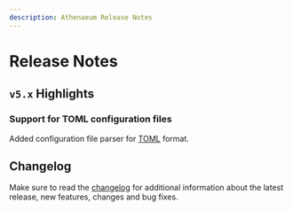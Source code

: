 ```yaml
---
description: Athenaeum Release Notes
---
```


# Release Notes

## `v5.x` Highlights

### Support for TOML configuration files

Added configuration file parser for [TOML](https://en.wikipedia.org/wiki/TOML) format.

## Changelog

Make sure to read the [changelog](https://github.com/aedart/athenaeum/blob/master/CHANGELOG.md) for additional information about the latest release, new features, changes and bug fixes. 
